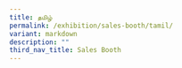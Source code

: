 ```yaml
---
title: தமிழ்
permalink: /exhibition/sales-booth/tamil/
variant: markdown
description: ""
third_nav_title: Sales Booth
---
```


